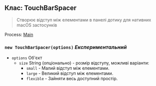 ## Клас: TouchBarSpacer

> Створює відступ між елементами в панелі дотику для нативних macOS застосунків

Process: [Main](../tutorial/application-architecture.md#main-and-renderer-processes)

### `new TouchBarSpacer(options)` *Експериментальний*

* `options` Об'єкт 
  * `size` String (опціонально) - розмір відступу, можливі варіанти: 
    * `small` - Малий відступ між елементами.
    * `large` - Великий відступ між елементами.
    * `flexible` - Зайняти весь доступний простір.